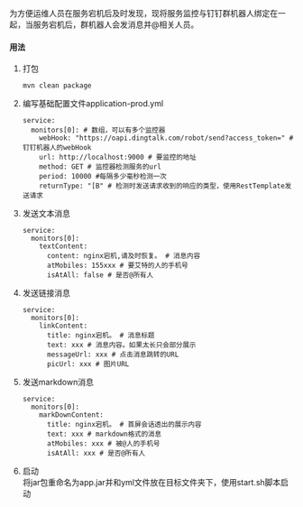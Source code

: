 为方便运维人员在服务宕机后及时发现，现将服务监控与钉钉群机器人绑定在一起，当服务宕机后，群机器人会发消息并@相关人员。
#### 用法
1. 打包
    ```
    mvn clean package
    ```
1. 编写基础配置文件application-prod.yml
    ```
    service:
      monitors[0]: # 数组，可以有多个监控器
        webHook: "https://oapi.dingtalk.com/robot/send?access_token=" # 钉钉机器人的webHook
        url: http://localhost:9000 # 要监控的地址
        method: GET # 监控器检测服务的url
        period: 10000 #每隔多少毫秒检测一次
        returnType: "[B" # 检测时发送请求收到的响应的类型，使用RestTemplate发送请求
    ```   
1. 发送文本消息    
    ```
    service:
      monitors[0]:
        textContent:    
          content: nginx宕机,请及时恢复。 # 消息内容
          atMobiles: 155xxx # 要艾特的人的手机号
          isAtAll: false # 是否@所有人
    ```
1. 发送链接消息
    ```
    service:
      monitors[0]:
        linkContent:    
          title: nginx宕机。 # 消息标题
          text: xxx # 消息内容。如果太长只会部分展示
          messageUrl: xxx # 点击消息跳转的URL
          picUrl: xxx # 图片URL
    ```    
1. 发送markdown消息
    ```
    service:
      monitors[0]:
        markDownContent:    
          title: nginx宕机。 # 首屏会话透出的展示内容
          text: xxx # markdown格式的消息
          atMobiles: xxx # 被@人的手机号
          isAtAll: xxx # 是否@所有人
    ```  
1. 启动  
将jar包重命名为app.jar并和yml文件放在目标文件夹下，使用start.sh脚本启动
